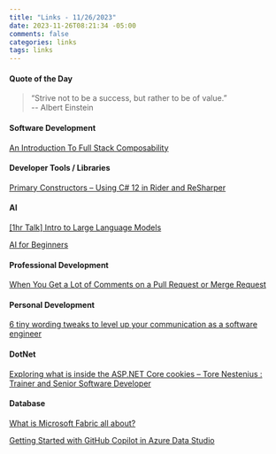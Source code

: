 ```yaml
---
title: "Links - 11/26/2023"
date: 2023-11-26T08:21:34 -05:00
comments: false
categories: links
tags: links
---
```


#### Quote of the Day

<blockquote>“Strive not to be a success, but rather to be of value.”<br>
--  Albert Einstein
</blockquote>

#### Software Development

[An Introduction To Full Stack Composability](https://www.smashingmagazine.com/2023/11/introduction-full-stack-composability/)

#### Developer Tools / Libraries

[Primary Constructors – Using C# 12 in Rider and ReSharper](https://blog.jetbrains.com/dotnet/2023/11/23/primary-constructors-using-csharp-12-in-rider-and-resharper/)

#### AI

[[1hr Talk] Intro to Large Language Models](http://www.youtube.com/watch?v=zjkBMFhNj_g)

[AI for Beginners](https://microsoft.github.io/AI-For-Beginners/)

#### Professional Development

[When You Get a Lot of Comments on a Pull Request or Merge Request](https://www.irisclasson.com/2023/11/22/when-you-get-a-lot-of-comments-on-a-pull-request-or-merge-request/)

#### Personal Development

[6 tiny wording tweaks to level up your communication as a software engineer](https://careercutler.substack.com/p/6-tiny-wording-tweaks-to-level-up)

#### DotNet

[Exploring what is inside the ASP.NET Core cookies – Tore Nestenius : Trainer and Senior Software Developer](https://nestenius.se/2023/11/22/exploring-what-is-inside-the-asp-net-core-cookies/)

#### Database

[What is Microsoft Fabric all about?](https://www.red-gate.com/simple-talk/databases/sql-server/bi-sql-server/what-is-microsoft-fabric-all-about/)

[Getting Started with GitHub Copilot in Azure Data Studio](https://techcommunity.microsoft.com/t5/educator-developer-blog/getting-started-with-github-copilot-in-azure-data-studio/ba-p/3990586)

